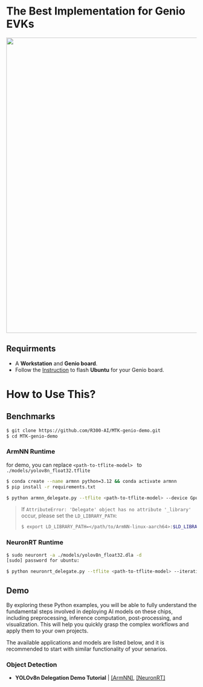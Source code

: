 # The Best Implementation for Genio EVKs

<div align="center">
<img src="https://github.com/R300-AI/ITRI-AI-Hub/blob/main/docs/assets/images/pages/genio_510_demonstration_workflow.png" width="780"/>
</div>

## Requirments
* A **Workstation** and **Genio board**.
* Follow the [Instruction](https://r300-ai.github.io/ITRI-AI-Hub/docs/genio-evk.html) to flash **Ubuntu** for your Genio board.

# How to Use This?
## Benchmarks
  ```bash
  $ git clone https://github.com/R300-AI/MTK-genio-demo.git
  $ cd MTK-genio-demo
  ```

### ArmNN Runtime
for demo, you can replace `<path-to-tflite-model> ` to `./models/yolov8n_float32.tflite`
  ```bash
  $ conda create --name armnn python=3.12 && conda activate armnn
  $ pip install -r requirements.txt

  $ python armnn_delegate.py --tflite <path-to-tflite-model> --device GpuAcc --iteration 10
  ```
  > If `AttributeError: 'Delegate' object has no attribute '_library'` occur, please set the `LD_LIBRARY_PATH`:
  > ```bash
  > $ export LD_LIBRARY_PATH=</path/to/ArmNN-linux-aarch64>:$LD_LIBRARY_PATH
  > ```
### NeuronRT Runtime
  ```bash
  $ sudo neuronrt -a ./models/yolov8n_float32.dla -d
  [sudo] password for ubuntu:

  $ python neuronrt_delegate.py --tflite <path-to-tflite-model> --iteration 10
  ```

## Demo
By exploring these Python examples, you will be able to fully understand the fundamental steps involved in deploying AI models on these chips, including preprocessing, inference computation, post-processing, and visualization. This will help you quickly grasp the complex workflows and apply them to your own projects.

The available applications and models are listed below, and it is recommended to start with similar functionality of your senarios.
### Object Detection
* **YOLOv8n Delegation Demo Tutorial** | [[ArmNN]](https://github.com/R300-AI/MTK-genio-demo/blob/main/docs/run_yolov8n_via_armnn.md), [[NeuronRT]](https://github.com/R300-AI/MTK-genio-demo/blob/main/docs/run_yolov8n_via_neuronrt.md)
